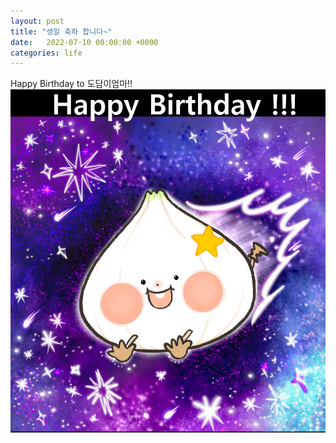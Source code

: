 ```yaml
---
layout: post
title: "생일 축하 합니다~"
date:   2022-07-10 00:00:00 +0000
categories: life
---
```


  Happy Birthday to 도담이엄마!!
![HappyBirthday.png](/assets/images/20220710_HappyBirthday.png)
